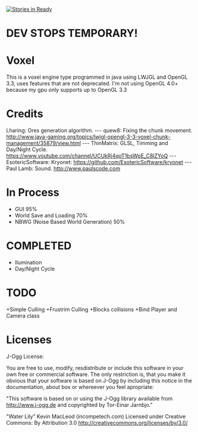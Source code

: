 [![Stories in Ready](https://badge.waffle.io/guerra24/voxel.png?label=ready&title=Ready)](https://waffle.io/guerra24/voxel)

# DEV STOPS TEMPORARY!

# Voxel
This is a voxel engine type programmed in java using LWJGL and OpenGL 3.3, uses features that are not deprecated.
I'm not using OpenGL 4.0+ because my gpu only supports up to OpenGL 3.3

# Credits
Lharing: Ores generation algorithm.
--- quew8: Fixing the chunk movement. http://www.java-gaming.org/topics/lwjgl-opengl-3-3-voxel-chunk-management/35879/view.html
--- ThinMatrix: GLSL, Timming and Day/Night Cycle. https://www.youtube.com/channel/UCUkRj4qoT1bsWpE_C8lZYoQ
--- EsotericSoftware: Kryonet: https://github.com/EsotericSoftware/kryonet --- Paul Lamb: Sound. http://www.paulscode.com

# In Process
+ GUI 95%
+ World Save and Loading 70%
+ NBWG (Noise Based World Generation) 50%

# COMPLETED
+ Ilumination
+ Day/Night Cycle

# TODO
+Simple Culling 
+Frustrim Culling 
+Blocks collisions 
+Bind Player and Camera class 

# Licenses
J-Ogg License:

You are free to use, modify, resdistribute or include this software in your
own free or commercial software. The only restriction is, that you make it
obvious that your software is based on J-Ogg by including this notice in the
documentation, about box or whereever you feel apropriate:

"This software is based on or using the J-Ogg library available from
http://www.j-ogg.de and copyrighted by Tor-Einar Jarnbjo."

"Water Lily" Kevin MacLeod (incompetech.com) 
Licensed under Creative Commons: By Attribution 3.0
http://creativecommons.org/licenses/by/3.0/
